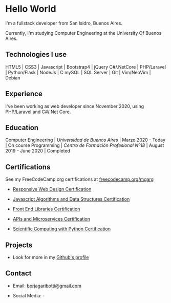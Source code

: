 # Hello World

I'm a fullstack developer from San Isidro, Buenos Aires.

Currently, I'm studying Computer Engineering at the University Of Buenos Aires.

## Technologies I use

  HTML5 | CSS3 | Javascript | Bootstrap4 | jQuery
  C#/.NetCore | PHP/Laravel | Python/Flask | NodeJs | C
  mySQL | SQL Server | Git | Vim/NeoVim | Debian

## Experience

I've been working as web developer since November 2020, using PHP/Laravel and C#/.Net Core.

## Education

Computer Engineering | *Universidad de Buenos Aires* | Marzo 2020 - Today | On course
Programming | *Centro de Formación Profesional Nº18* | August 2019 - June 2020 | Completed

## Certifications

See my FreeCodeCamp.org certifications at [freecodecamp.org/mgarg](https://www.freecodecamp.org/mgarg)

- [Responsive Web Design Certification](https://www.freecodecamp.org/certification/mgarg/responsive-web-design)

- [Javascript Algorithms and Data Structures Certification](https://www.freecodecamp.org/certification/mgarg/javascript-algorithms-and-data-structures)

- [Front End Libraries Certification](https://www.freecodecamp.org/certification/mgarg/front-end-libraries)

- [APIs and Microservices Certification](https://www.freecodecamp.org/certification/mgarg/apis-and-microservices)

- [Scientific Computing with Python Certification](https://www.freecodecamp.org/certification/mgarg/scientific-computing-with-python-v7)

## Projects

- Look for more in my [Github's profile](https://github.com/mrti259/)

## Contact

- Email: [borjagaribotti@gmail.com](mailto:borjagaribotti@gmail.com)

- Social Media: -
